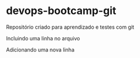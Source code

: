 # devops-bootcamp-git
Repositório criado para aprendizado e testes com git

Incluindo uma linha no arquivo

Adicionando uma nova linha
